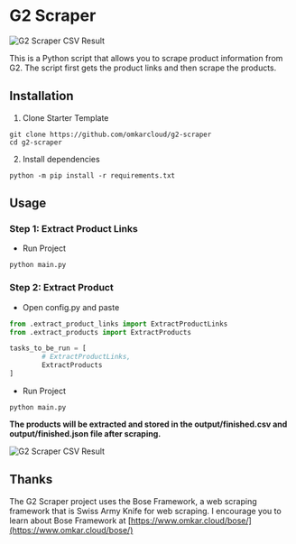# G2 Scraper

![G2 Scraper CSV Result](https://raw.githubusercontent.com/omkarcloud/g2-scraper/master/img/example_result.png)

This is a Python script that allows you to scrape product information from G2. The script first gets the product links and then scrape the products.

## Installation

1. Clone Starter Template
```
git clone https://github.com/omkarcloud/g2-scraper
cd g2-scraper
```
2. Install dependencies
```
python -m pip install -r requirements.txt
```

## Usage

### Step 1: Extract Product Links

- Run Project
```
python main.py
```

### Step 2: Extract Product

- Open config.py and paste 
```python
from .extract_product_links import ExtractProductLinks
from .extract_products import ExtractProducts

tasks_to_be_run = [
        # ExtractProductLinks,
        ExtractProducts
]
```

- Run Project
```
python main.py
```
**The products will be extracted and stored in the output/finished.csv and output/finished.json file after scraping.**

![G2 Scraper CSV Result](https://raw.githubusercontent.com/omkarcloud/g2-scraper/master/img/example_result.png)

## Thanks

The G2 Scraper project uses the Bose Framework, a web scraping framework that is Swiss Army Knife for web scraping. I encourage you to learn about Bose Framework at [https://www.omkar.cloud/bose/](https://www.omkar.cloud/bose/)
